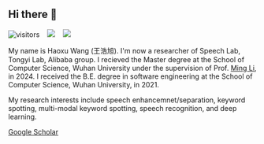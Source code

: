 ## Hi there 👋

<!--
**Mashiro009/Mashiro009** is a ✨ _special_ ✨ repository because its `README.md` (this file) appears on your GitHub profile.

Here are some ideas to get you started:

- 🔭 I’m currently working on ...
- 🌱 I’m currently learning ...
- 👯 I’m looking to collaborate on ...
- 🤔 I’m looking for help with ...
- 💬 Ask me about ...
- 📫 How to reach me: ...
- 😄 Pronouns: ...
- ⚡ Fun fact: ...
#### **:bookmark: Homepages**

[Google Scholar]()
-->

![visitors](https://visitor-badge.laobi.icu/badge?page_id=Mashiro009.Mashiro009)&nbsp;&nbsp;&nbsp; ![](https://img.shields.io/github/followers/Mashiro009?color=pink
)&nbsp;&nbsp;&nbsp; ![](https://img.shields.io/github/stars/Mashiro009?logo=github&color=pink) 


My name is Haoxu Wang (王浩旭). I'm now a researcher of Speech Lab, Tongyi Lab, Alibaba group. I recieved the Master degree at the School of Computer Science, Wuhan University under the supervision of Prof. [Ming Li](https://sites.duke.edu/dkusmiip/), in 2024. I received the B.E. degree in software engineering at the School of Computer Science, Wuhan University, in 2021. 

My research interests include speech enhancemnet/separation, keyword spotting, multi-modal keyword spotting, speech recognition, and deep learning.


[Google Scholar](https://scholar.google.com/citations?user=z3ixxP4AAAAJ)
